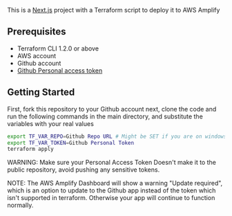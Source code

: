 This is a [Next.js](https://nextjs.org/) project with a Terraform script to deploy it to AWS Amplify

## Prerequisites

 - Terraform CLI 1.2.0 or above
 - AWS account
 - Github account
 - [Github Personal access token](https://docs.github.com/en/authentication/keeping-your-account-and-data-secure/managing-your-personal-access-tokens#creating-a-personal-access-token-classic)

## Getting Started

First, fork this repository to your Github account
next, clone the code and run the following commands in the main directory, and substitute the variables with your real values
```bash
export TF_VAR_REPO=Github Repo URL # Might be SET if you are on windows
export TF_VAR_TOKEN=Github Personal Token
terraform apply
```
WARNING: Make sure your Personal Access Token Doesn't make it to the public repository, avoid pushing any sensitive tokens.

NOTE: The AWS Amplify Dashboard will show a warning "Update required", which is an option to update to the Github app instead of the token which isn't supported in terraform. Otherwise your app will continue to function normally.
